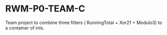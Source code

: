 # RWM-P0-TEAM-C
Team project to combine three filters ( RunningTotal + Xor21 + Modulo3) to a container of ints.
